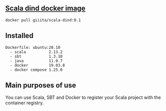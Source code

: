 ## [Scala dind docker image](https://github.com/giiita/scala-dind)

`docker pull giiita/scala-dind:0.1`

## Installed
```
Dockerfile: ubuntu:20.10
  - scala          2.13.2
  - sbt            1.3.10
  - java           11.0.7
  - docker         19.03.8
  - docker compose 1.25.0
```


## Main purposes of use

You can use Scala, SBT and Docker to register your Scala project with the container registry.